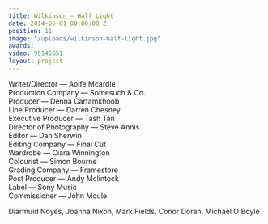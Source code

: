 ```yaml
---
title: Wilkinson — Half Light
date: 2014-05-01 00:00:00 Z
position: 11
image: "/uploads/wilkinson-half-light.jpg"
awards: 
video: 95145651
layout: project
---
```


Writer/Director — Aoife Mcardle  
Production Company — Somesuch & Co.  
Producer — Denna Cartamkhoob  
Line Producer — Darren Chesney  
Executive Producer — Tash Tan  
Director of Photography — Steve Annis  
Editor — Dan Sherwin  
Editing Company — Final Cut  
Wardrobe — Ciara Winnington  
Colourist — Simon Bourne  
Grading Company — Framestore  
Post Producer — Andy Mclintock  
Label — Sony Music  
Commissioner — John Moule

Diarmuid Noyes, Joanna Nixon, Mark Fields, Conor Doran, Michael O'Boyle